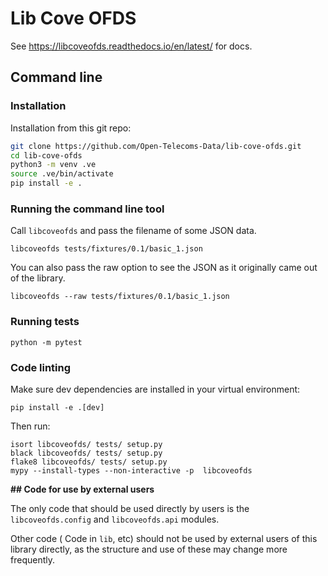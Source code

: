 # Lib Cove OFDS

See https://libcoveofds.readthedocs.io/en/latest/ for docs.

## Command line

### Installation

Installation from this git repo:

```bash
git clone https://github.com/Open-Telecoms-Data/lib-cove-ofds.git
cd lib-cove-ofds
python3 -m venv .ve
source .ve/bin/activate
pip install -e .
```

### Running the command line tool

Call `libcoveofds` and pass the filename of some JSON data.

    libcoveofds tests/fixtures/0.1/basic_1.json
    
You can also pass the raw option to see the JSON as it originally came out of the library.

    libcoveofds --raw tests/fixtures/0.1/basic_1.json

### Running tests

    python -m pytest

### Code linting

Make sure dev dependencies are installed in your virtual environment:

    pip install -e .[dev]

Then run:

    isort libcoveofds/ tests/ setup.py
    black libcoveofds/ tests/ setup.py
    flake8 libcoveofds/ tests/ setup.py
    mypy --install-types --non-interactive -p  libcoveofds


**## Code for use by external users**

The only code that should be used directly by users is the `libcoveofds.config` and `libcoveofds.api` modules.

Other code ( Code in `lib`, etc) should not be used by external users of this library directly, as the structure and 
use of these may change more frequently.
